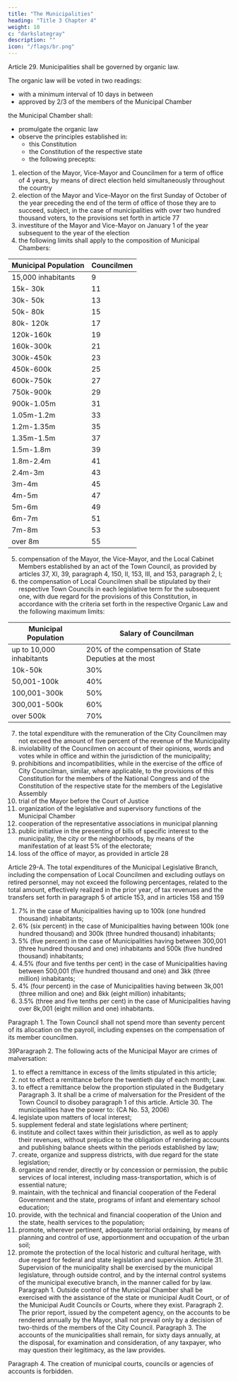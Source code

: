 ```yaml
---
title: "The Municipalities"
heading: "Title 3 Chapter 4"
weight: 10
c: "darkslategray"
description: ""
icon: "/flags/br.png"
---
```



Article 29. Municipalities shall be governed by organic law. 

The organic law will be voted in two readings:
- with a minimum interval of 10 days in between
- approved by 2/3 of the members of the Municipal Chamber

the Municipal Chamber shall:
- promulgate the organic law
- observe the principles established in:
  - this Constitution
  - the Constitution of the respective state
  - the following precepts: 

1. election of the Mayor, Vice-Mayor and Councilmen for a term of office of 4 years, by means of direct election held simultaneously throughout the country
2.  election of the Mayor and Vice-Mayor on the first Sunday of October of the year preceding the end of the term of office of those they are to succeed, subject, in the case of municipalities with over two hundred thousand voters, to the provisions set forth in article 77
3.   investiture of the Mayor and Vice-Mayor on January 1 of the year subsequent to the year of the election
4. the following limits shall apply to the composition of Municipal Chambers:

Municipal Population | Councilmen
--- | ---
15,000 inhabitants | 9
15k- 30k | 11
30k- 50k | 13
50k- 80k | 15
80k- 120k | 17
120k-160k | 19
160k-300k | 21
300k-450k | 23
450k-600k | 25
600k-750k | 27
750k-900k | 29
900k-1.05m | 31
1.05m-1.2m | 33
1.2m-1.35m | 35
1.35m-1.5m | 37
1.5m-1.8m | 39
1.8m-2.4m | 41
2.4m-3m | 43
3m-4m | 45
4m-5m | 47
5m-6m | 49
6m-7m | 51 
7m-8m | 53
over 8m | 55


5. compensation of the Mayor, the Vice-Mayor, and the Local Cabinet
Members established by an act of the Town Council, as provided by articles 37, XI,
39, paragraph 4, 150, II, 153, III, and 153, paragraph 2, I;
6.  the compensation of Local Councilmen shall be stipulated by their
respective Town Councils in each legislative term for the subsequent one, with due
regard for the provisions of this Constitution, in accordance with the criteria set forth
in the respective Organic Law and the following maximum limits:


Municipal Population | Salary of Councilman
--- | ---
up to 10,000 inhabitants | 20% of the compensation of State Deputies at the most
10k-50k | 30% 
50,001-100k | 40%
100,001-300k | 50% 
300,001-500k | 60%
over 500k | 70%

7.   the total expenditure with the remuneration of the City Councilmen may not exceed the amount of five percent of the revenue of the Municipality
8.    inviolability of the Councilmen on account of their opinions, words and
votes while in office and within the jurisdiction of the municipality;
9.  prohibitions and incompatibilities, while in the exercise of the office of City Councilman, similar, where applicable, to the provisions of this Constitution for the members of the National Congress and of the Constitution of the respective state for the members of the Legislative Assembly
10.  trial of the Mayor before the Court of Justice
11.  organization of the legislative and supervisory functions of the Municipal Chamber
13.  cooperation of the representative associations in municipal planning 
13.   public initiative in the presenting of bills of specific interest to the municipality, the city or the neighborhoods, by means of the manifestation of at least 5% of the electorate;
14. loss of the office of mayor, as provided in article 28

Article 29-A.  The total expenditures of the Municipal Legislative Branch, including the compensation of Local Councilmen and excluding outlays on retired personnel, may not exceed the following percentages, related to the total amount, effectively realized in the prior year, of tax revenues and the transfers set forth in paragraph 5 of article 153, and in articles 158 and 159

1. 7% in the case of Municipalities having up to 100k (one hundred thousand) inhabitants;
2.  6% (six percent) in the case of Municipalities having between 100k
(one hundred thousand) and 300k (three hundred thousand) inhabitants;
3.   5% (five percent) in the case of Municipalities having between 300,001
(three hundred thousand and one) inhabitants and 500k (five hundred thousand)
inhabitants;
4. 4.5% (four and five tenths per cent) in the case of Municipalities having
between 500,001 (five hundred thousand and one) and 3kk (three million)
inhabitants;
5. 4% (four percent) in the case of Municipalities having between 3k,001
(three million and one) and 8kk (eight million) inhabitants;
6.  3.5% (three and five tenths per cent) in the case of Municipalities having over 8k,001 (eight million and one) inhabitants. 

Paragraph 1. The Town Council shall not spend more than seventy percent of its allocation on the payroll, including expenses on the compensation of its member councilmen.


39Paragraph 2. The following acts of the Municipal Mayor are crimes of
malversation:
1. to effect a remittance in excess of the limits stipulated in this article;
2.  not to effect a remittance before the twentieth day of each month;
Law.
3.   to effect a remittance below the proportion stipulated in the Budgetary
Paragraph 3. It shall be a crime of malversation for the President of the Town
Council to disobey paragraph 1 of this article.
Article 30. The municipalities have the power to: (CA No. 53, 2006)
1. legislate upon matters of local interest;
2.  supplement federal and state legislations where pertinent;
3.   institute and collect taxes within their jurisdiction, as well as to apply their
revenues, without prejudice to the obligation of rendering accounts and publishing
balance sheets within the periods established by law;
4. create, organize and suppress districts, with due regard for the state
legislation;
5. organize and render, directly or by concession or permission, the public
services of local interest, including mass-transportation, which is of essential nature;
6.  maintain, with the technical and financial cooperation of the Federal
Government and the state, programs of infant and elementary school education;
7.   provide, with the technical and financial cooperation of the Union and
the state, health services to the population;
8.    promote, wherever pertinent, adequate territorial ordaining, by means
of planning and control of use, apportionment and occupation of the urban soil;
9.  promote the protection of the local historic and cultural heritage, with
due regard for federal and state legislation and supervision.
Article 31.  Supervision of the municipality shall be exercised by the municipal
legislature, through outside control, and by the internal control systems of the
municipal executive branch, in the manner called for by law.
Paragraph 1. Outside control of the Municipal Chamber shall be exercised with the
assistance of the state or municipal Audit Court, or of the Municipal Audit Councils
or Courts, where they exist.
Paragraph 2. The prior report, issued by the competent agency, on the accounts to
be rendered annually by the Mayor, shall not prevail only by a decision of two-thirds
of the members of the City Council.
Paragraph 3. The accounts of the municipalities shall remain, for sixty days
annually, at the disposal, for examination and consideration, of any taxpayer, who
may question their legitimacy, as the law provides.

Paragraph 4. The creation of municipal courts, councils or agencies of accounts is forbidden.


